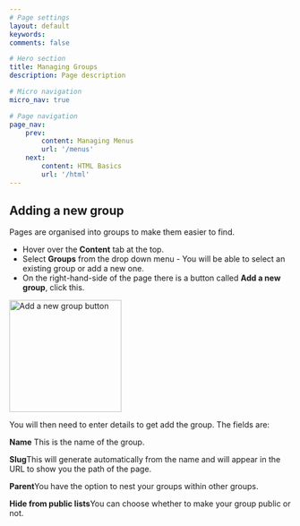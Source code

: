 ```yaml
---
# Page settings
layout: default
keywords:
comments: false

# Hero section
title: Managing Groups
description: Page description

# Micro navigation
micro_nav: true

# Page navigation
page_nav:
    prev:
        content: Managing Menus
        url: '/menus'
    next:
        content: HTML Basics
        url: '/html'
---
```


<h2 id="page-section1">Adding a new group</h2>
<p>Pages are organised into groups to make them easier to find.</p>
<ul>
    <li>Hover over the <strong>Content</strong> tab at the top.</li>
    <li>Select <strong>Groups</strong> from the drop down menu - You will be able to select an existing group or add a new one.</li> 
    <li>On the right-hand-side of the page there is a button called <strong>Add a new group</strong>, click this.</li>
</ul>
<img src="../images/new-group.png" style="width:200px" alt="Add a new group button">

<p>You will then need to enter details to get add the group. The fields are:</p>
<div class="callout callout--info">
    <p><strong>Name</strong> This is the name of the group.</p>
    <p><strong>Slug</strong>This will generate automatically from the name and will appear in the URL to show you the path of the page.</p>
    <p><strong>Parent</strong>You have the option to nest your groups within other groups.</p>
    <p><strong>Hide from public lists</strong>You can choose whether to make your group public or not.</p>
</div>




